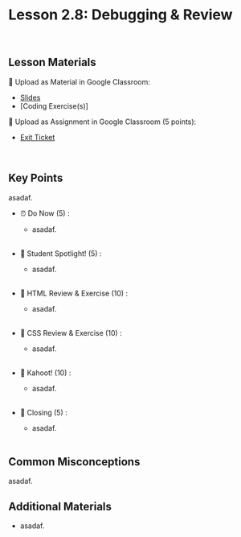 # Lesson 2.8: Debugging & Review

<br>

## Lesson Materials

📖 Upload as Material in Google Classroom:
- [Slides](https://docs.google.com/presentation/d/1C-mFqf-I0Mcw1iTpw1UCzPEUED-4TqD0qA0dfGPxpOw/edit?usp=sharing)
- [Coding Exercise(s)]

📝 Upload as Assignment in Google Classroom (5 points):
- [Exit Ticket](https://forms.gle/ZBWXZkVS7LjH6usu5)

<br>

## Key Points
asadaf.


- ⏰ Do Now (5) : 
    -  asadaf. <br><br>

- 🔦 Student Spotlight! (5) : 
    - asadaf.<br><br>

- 🔄 HTML Review & Exercise (10) :
    - asadaf.<br><br>

- 🔄 CSS Review & Exercise (10) : 
    - asadaf. <br><br>

- 👾 Kahoot! (10) : 
    - asadaf. <br><br>

- 👋 Closing (5) : 
    - asadaf. <br><br>


## Common Misconceptions
asadaf.


## Additional Materials
- asadaf.

